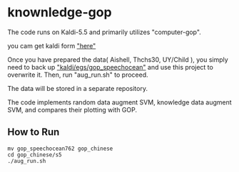 # knownledge-gop

The code runs on Kaldi-5.5 and primarily utilizes "computer-gop".

you cam get kaldi form ["here"](https://github.com/kaldi-asr/kaldi)

Once you have prepared the data( Aishell, Thchs30, UY/Child ), you simply need to back up ["kaldi/egs/gop_speechocean"](https://github.com/kaldi-asr/kaldi/tree/master/egs/gop_speechocean76) and use this project to overwrite it. Then, run "aug_run.sh" to proceed.

The data will be stored in a separate repository.

The code implements random data augment SVM, knowledge data augment SVM, and compares their plotting with GOP.

## How to Run

```
mv gop_speechocean762 gop_chinese
cd gop_chinese/s5
./aug_run.sh
```



